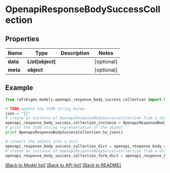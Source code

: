 # OpenapiResponseBodySuccessCollection


## Properties
Name | Type | Description | Notes
------------ | ------------- | ------------- | -------------
**data** | **List[object]** |  | [optional] 
**meta** | **object** |  | [optional] 

## Example

```python
from rafikigen.models.openapi_response_body_success_collection import OpenapiResponseBodySuccessCollection

# TODO update the JSON string below
json = "{}"
# create an instance of OpenapiResponseBodySuccessCollection from a JSON string
openapi_response_body_success_collection_instance = OpenapiResponseBodySuccessCollection.from_json(json)
# print the JSON string representation of the object
print OpenapiResponseBodySuccessCollection.to_json()

# convert the object into a dict
openapi_response_body_success_collection_dict = openapi_response_body_success_collection_instance.to_dict()
# create an instance of OpenapiResponseBodySuccessCollection from a dict
openapi_response_body_success_collection_form_dict = openapi_response_body_success_collection.from_dict(openapi_response_body_success_collection_dict)
```
[[Back to Model list]](../README.md#documentation-for-models) [[Back to API list]](../README.md#documentation-for-api-endpoints) [[Back to README]](../README.md)


